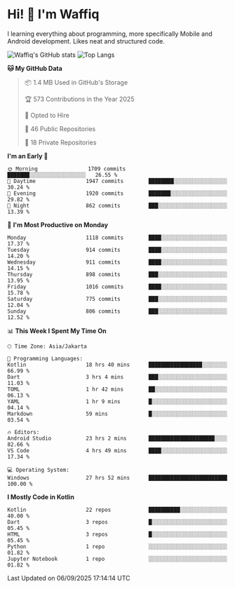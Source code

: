 
# Hi! 👋 I'm Waffiq

I learning everything about programming, more specifically Mobile and Android development. Likes neat and structured code.

<!-- Get to know more about me?

<a href="https://www.linkedin.com/in/waffiqaziz/"><img src="https://img.shields.io/static/v1?label=%20&message=LinkedIn&logo=linkedin&logoColor=white&color=0A66C2&style=for-the-badge" alt="LinkedIn"></a>
<a href="https://www.instagram.com/waffiqaziz/"><img src="https://img.shields.io/static/v1?label=%20&message=instagram&logo=instagram&logoColor=white&labelColor=%23E1306C&color=%23E1306C&style=for-the-badge" alt="Instagram"></a>
<a href="https://web.facebook.com/WaffiqAziz/"><img src="https://img.shields.io/static/v1?label=%20&message=Facebook&logo=facebook&logoColor=white&color=1877F2&style=for-the-badge" alt="Facebook"></a>
<a href="https://twitter.com/waffiqaziz"><img src="https://img.shields.io/static/v1?label=%20&message=X&logo=x&logoColor=white&color=000000&style=for-the-badge" alt="X"></a> -->

![Waffiq's GitHub stats](https://github-readme-stats-eight-theta.vercel.app/api?username=waffiqaziz&show_icons=true&include_all_commits=true&count_private=true&theme=dark)
![Top Langs](https://github-readme-stats.vercel.app/api/top-langs/?username=waffiqaziz&layout=compact&langs_count=8&theme=dark)

<!--START_SECTION:waka-->
**🐱 My GitHub Data** 

> 📦 1.4 MB Used in GitHub's Storage 
 > 
> 🏆 573 Contributions in the Year 2025
 > 
> 💼 Opted to Hire
 > 
> 📜 46 Public Repositories 
 > 
> 🔑 18 Private Repositories 
 > 
**I'm an Early 🐤** 

```text
🌞 Morning                1709 commits        ███████░░░░░░░░░░░░░░░░░░   26.55 % 
🌆 Daytime                1947 commits        ████████░░░░░░░░░░░░░░░░░   30.24 % 
🌃 Evening                1920 commits        ███████░░░░░░░░░░░░░░░░░░   29.82 % 
🌙 Night                  862 commits         ███░░░░░░░░░░░░░░░░░░░░░░   13.39 % 
```
📅 **I'm Most Productive on Monday** 

```text
Monday                   1118 commits        ████░░░░░░░░░░░░░░░░░░░░░   17.37 % 
Tuesday                  914 commits         ████░░░░░░░░░░░░░░░░░░░░░   14.20 % 
Wednesday                911 commits         ████░░░░░░░░░░░░░░░░░░░░░   14.15 % 
Thursday                 898 commits         ███░░░░░░░░░░░░░░░░░░░░░░   13.95 % 
Friday                   1016 commits        ████░░░░░░░░░░░░░░░░░░░░░   15.78 % 
Saturday                 775 commits         ███░░░░░░░░░░░░░░░░░░░░░░   12.04 % 
Sunday                   806 commits         ███░░░░░░░░░░░░░░░░░░░░░░   12.52 % 
```


📊 **This Week I Spent My Time On** 

```text
🕑︎ Time Zone: Asia/Jakarta

💬 Programming Languages: 
Kotlin                   18 hrs 40 mins      █████████████████░░░░░░░░   66.99 % 
Dart                     3 hrs 4 mins        ███░░░░░░░░░░░░░░░░░░░░░░   11.03 % 
TOML                     1 hr 42 mins        ██░░░░░░░░░░░░░░░░░░░░░░░   06.13 % 
YAML                     1 hr 9 mins         █░░░░░░░░░░░░░░░░░░░░░░░░   04.14 % 
Markdown                 59 mins             █░░░░░░░░░░░░░░░░░░░░░░░░   03.54 % 

🔥 Editors: 
Android Studio           23 hrs 2 mins       █████████████████████░░░░   82.66 % 
VS Code                  4 hrs 49 mins       ████░░░░░░░░░░░░░░░░░░░░░   17.34 % 

💻 Operating System: 
Windows                  27 hrs 52 mins      █████████████████████████   100.00 % 
```

**I Mostly Code in Kotlin** 

```text
Kotlin                   22 repos            ██████████░░░░░░░░░░░░░░░   40.00 % 
Dart                     3 repos             █░░░░░░░░░░░░░░░░░░░░░░░░   05.45 % 
HTML                     3 repos             █░░░░░░░░░░░░░░░░░░░░░░░░   05.45 % 
Python                   1 repo              ░░░░░░░░░░░░░░░░░░░░░░░░░   01.82 % 
Jupyter Notebook         1 repo              ░░░░░░░░░░░░░░░░░░░░░░░░░   01.82 % 
```




 Last Updated on 06/09/2025 17:14:14 UTC
<!--END_SECTION:waka-->
